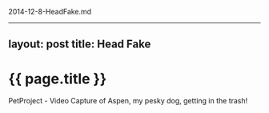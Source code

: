 2014-12-8-HeadFake.md

---
layout: post
title: Head Fake
---

{{ page.title }}
================

<p class="meta">

PetProject - Video Capture of Aspen, my pesky dog, getting in the trash!




<a href="{{ site.url }}/blog/pdfs/HeadFake.mp4">






























